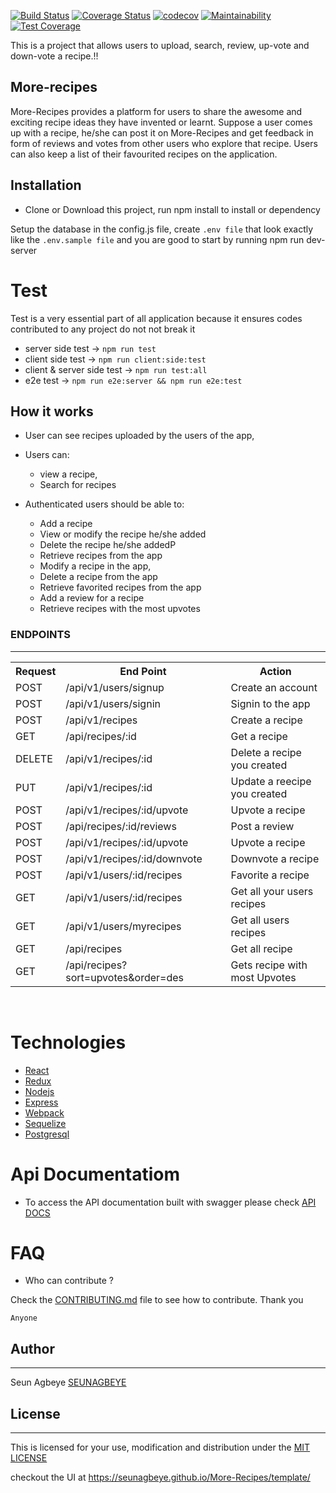 [![Build Status](https://travis-ci.org/SEUNAGBEYE/More-Recipes.svg?branch=server-developing)](https://travis-ci.org/SEUNAGBEYE/More-Recipes)
[![Coverage Status](https://coveralls.io/repos/github/SEUNAGBEYE/More-Recipes/badge.svg?branch=development)](https://coveralls.io/github/SEUNAGBEYE/More-Recipes?branch=development)
[![codecov](https://codecov.io/gh/SEUNAGBEYE/More-Recipes/branch/development/graph/badge.svg)](https://codecov.io/gh/SEUNAGBEYE/More-Recipes)
[![Maintainability](https://api.codeclimate.com/v1/badges/cfa1eddd9d86ea7c5b4d/maintainability)](https://codeclimate.com/github/SEUNAGBEYE/More-Recipes/maintainability)
[![Test Coverage](https://api.codeclimate.com/v1/badges/cfa1eddd9d86ea7c5b4d/test_coverage)](https://codeclimate.com/github/SEUNAGBEYE/More-Recipes/test_coverage)

This is a project that allows users to upload, search, review, up-vote and down-vote a recipe.!!


## More-recipes
More-Recipes provides a platform for users to share the awesome and exciting  recipe ideas they have invented or learnt.  Suppose a user comes up with a recipe,  he/she can post it on More-Recipes and  get feedback in form of reviews and votes from other users who explore that recipe. Users can also keep a list of their favourited recipes on the application.


 ## Installation

- Clone or Download this project, run npm install to install or dependency

 Setup the database in the config.js file, create ```.env file``` that look exactly like the ```.env.sample file``` and you are good to start by running npm run dev-server 
 

 # Test

Test is a very essential part of all application because it ensures codes contributed to any project do not not break it

 - server side test -> ```npm run test```
 - client side test -> ```npm run client:side:test```
 - client & server side test -> ```npm run test:all```
 - e2e test -> ```npm run e2e:server && npm run e2e:test```
 


## How it works 
* User can see recipes uploaded by the users of the app,

* Users can:
	* view a recipe, 
	* Search for recipes
* Authenticated users should be able to:
    * Add a recipe
    * View or modify the recipe he/she added
    * Delete the recipe he/she addedP
    * Retrieve recipes from the app
    * Modify a recipe in the app,
    * Delete a recipe from the app
    * Retrieve favorited recipes from the app
    * Add a review for a recipe
    * Retrieve recipes with the most upvotes
    

<h3>ENDPOINTS</h3>
<hr>
<table>

  <tr>
      <th>Request</th>
      <th>End Point</th>
      <th>Action</th>
  </tr>
  <tr>
      <td>POST</td>
      <td>/api/v1/users/signup</td>
      <td>Create an account</td>
  </tr>
  <tr>
      <td>POST</td>
      <td>/api/v1/users/signin</td>
      <td>Signin to the app</td>
  </tr>
  <tr>
      <td>POST</td>
      <td>/api/v1/recipes</td>
      <td>Create a recipe</td>
  </tr>
  <tr>
        <td>GET</td>
        <td>/api/recipes/:id</td>
        <td>Get a recipe</td>
  </tr>
  <tr>
      <td>DELETE</td>
      <td>/api/v1/recipes/:id</td>
      <td>Delete a recipe you created</td>
  </tr>
  
  <tr>
      <td>PUT</td>
      <td>/api/v1/recipes/:id</td>
      <td>Update a reecipe you created</td>
  </tr>
  
  <tr>
      <td>POST</td>
      <td>/api/v1/recipes/:id/upvote</td>
      <td>Upvote a recipe</td>
  </tr>
  <tr>
      <td>POST</td>
      <td>/api/recipes/:id/reviews </td>
      <td>Post a review</td>
  </tr>
  <tr>
      <td>POST</td>
      <td>/api/v1/recipes/:id/upvote</td>
      <td>Upvote a recipe</td>
  </tr>
  <tr>
      <td>POST</td>
      <td>/api/v1/recipes/:id/downvote</td>
      <td>Downvote a recipe</td>
  </tr>
  <tr>
      <td>POST</td>
      <td>/api/v1/users/:id/recipes</td>
      <td>Favorite a recipe</td>
  </tr>
   <tr>
      <td>GET</td>
      <td>/api/v1/users/:id/recipes</td>
      <td>Get all your users recipes</td>
  </tr>

   <tr>
      <td>GET</td>
      <td>/api/v1/users/myrecipes</td>
      <td>Get all users recipes</td>
  </tr>

  <tr>
      <td>GET</td>
      <td>/api/recipes</td>
      <td>Get all recipe</td>
  </tr>
  <tr>
      <td>GET</td>
      <td>/api/recipes?sort=upvotes&order=des</td>
      <td>Gets recipe with most Upvotes</td>
  </tr>
</table>
<br/>

# Technologies

* [React](https://reactjs.org/)
* [Redux](https://redux.js.org/)
* [Nodejs](https://nodejs.org/en/)
* [Express](https://expressjs.com/)
* [Webpack](https://webpack.js.org/)
* [Sequelize](http://docs.sequelizejs.com/)
* [Postgresql](https://www.postgresql.org/)

# Api Documentatiom
- To access the API documentation built with swagger please check [API DOCS](https://recipes-v1.herokuapp.com/api-docs)

# FAQ

* Who can contribute ?

Check the [CONTRIBUTING.md](https://github.com/SEUNAGBEYE/More-Recipes/blob/development/CONTRIBUTING.md) file to see how to contribute. Thank you

`Anyone`

## Author 
____

Seun Agbeye [SEUNAGBEYE](https://github.com/SEUNAGBEYE/)

## License 
____

This is licensed for your use, modification and distribution under the [MIT LICENSE](https://github.com/SEUNAGBEYE/More-Recipes/blob/development/LICENSE)


checkout the UI at https://seunagbeye.github.io/More-Recipes/template/

